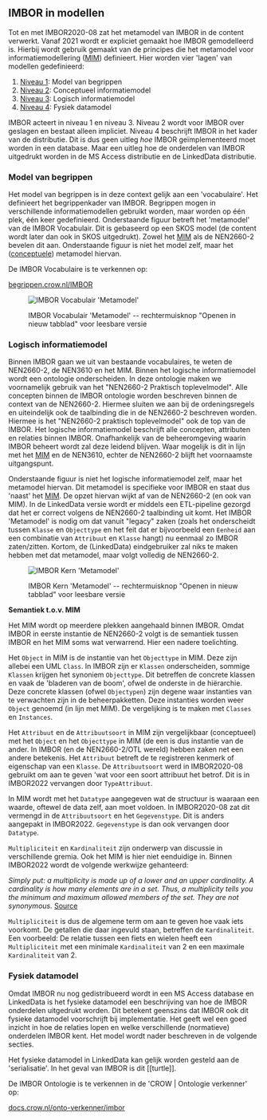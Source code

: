 ## IMBOR in modellen

Tot en met IMBOR2020-08 zat het metamodel van IMBOR in de content verwerkt. Vanaf 2021 wordt er expliciet gemaakt hoe IMBOR gemodelleerd is. Hierbij wordt gebruik gemaakt van de principes die het metamodel voor informatiemodellering ([MIM][MIM]) definieert. Hier worden vier 'lagen' van modellen gedefinieerd:
1. [Niveau 1][n1]: Model van begrippen
1. [Niveau 2][n2]: Conceptueel informatiemodel
1. [Niveau 3][n3]: Logisch informatiemodel
1. [Niveau 4][n4]: Fysiek datamodel

IMBOR acteert in niveau 1 en niveau 3. Niveau 2 wordt voor IMBOR over geslagen en bestaat alleen impliciet. Niveau 4 beschrijft IMBOR in het kader van de distributie. Dit is dus geen uitleg _hoe_ IMBOR geïmplementeerd moet worden in een database. Maar een uitleg hoe de onderdelen van IMBOR uitgedrukt worden in de MS Access distributie en de LinkedData distributie. 
### Model van begrippen

Het model van begrippen is in deze context gelijk aan een 'vocabulaire'. Het definieert het begrippenkader van IMBOR. Begrippen mogen in verschillende informatiemodellen gebruikt worden, maar worden op één plek, één keer gedefinieerd. Onderstaande figuur betreft het 'metamodel' van de IMBOR Vocabulair. Dit is gebaseerd op een SKOS model (de content wordt later dan ook in SKOS uitgedrukt). Zowel het [MIM][MIM] als de NEN2660-2 bevelen dit aan. 
Onderstaande figuur is niet het model zelf, maar het ([conceptuele][n2]) metamodel hiervan.
<div class='advisement'>
De IMBOR Vocabulaire is te verkennen op:

 <a href="https://begrippen.crow.nl/IMBOR/" target="_blank">begrippen.crow.nl/IMBOR</a> 
</div>

<figure>

![IMBOR Vocabulair 'Metamodel'](img/Modulaire%20opzet%20IMBOR_Voc-Metamodel.drawio.png?raw=true)
    
<figcaption>IMBOR Vocabulair 'Metamodel' -- rechtermuisknop "Openen in nieuw tabblad" voor leesbare versie</figcaption>
</figure>

### Logisch informatiemodel

Binnen IMBOR gaan we uit van bestaande vocabulaires, te weten de NEN2660-2, de NEN3610 en het MIM. Binnen het logische informatiemodel wordt een ontologie onderscheiden. In deze ontologie maken we voornamelijk gebruik van het "NEN2660-2 Praktisch toplevelmodel". Alle concepten binnen de IMBOR ontologie worden beschreven binnen de context van de NEN2660-2. Hiermee sluiten we aan bij de ordeningsregels en uiteindelijk ook de taalbinding die in de NEN2660-2 beschreven worden. Hiermee is het "NEN2660-2 praktisch toplevelmodel" ook de top van de IMBOR. Het logische informatiemodel beschrijft alle concepten, attributen en relaties binnen IMBOR. Onafhankelijk van de beheeromgeving waarin IMBOR beheert wordt zal deze leidend blijven. Waar mogelijk is dit in lijn met het [MIM][MIM] en de NEN3610, echter de NEN2660-2 blijft het voornaamste uitgangspunt.

Onderstaande figuur is niet het logische informatiemodel zelf, maar het metamodel hiervan. Dit metamodel is specifieke voor IMBOR en staat dus 'naast' het [MIM][MIM]. De opzet hiervan wijkt af van de NEN2660-2 (en ook van MIM). In de LinkedData versie wordt er middels een ETL-pipeline gezorgd dat het er correct volgens de NEN2660-2 taalbinding uit komt. Het IMBOR 'Metamodel' is nodig om dat vanuit "legacy" zaken (zoals het onderscheidt tussen `Klasse` en `Objecttype` en het feit dat er bijvoorbeeld een `Eenheid` aan een combinatie van `Attribuut` en `Klasse` hangt) nu eenmaal zo IMBOR zaten/zitten. Kortom, de (LinkedData) eindgebruiker zal niks te maken hebben met dat metamodel, maar volgt volledig de NEN2660-2.

<figure>

![IMBOR Kern 'Metamodel'](img/Modulaire%20opzet%20IMBOR_Kern-Metamodel.drawio.png?raw=true)
    
<figcaption>IMBOR Kern 'Metamodel' -- rechtermuisknop "Openen in nieuw tabblad" voor leesbare versie</figcaption>
</figure>


<div class='advisement'>

 __Semantiek t.o.v. MIM__
 
 Het MIM wordt op meerdere plekken aangehaald binnen IMBOR. Omdat IMBOR in eerste instantie de NEN2660-2 volgt is de semantiek tussen IMBOR en het MIM soms wat verwarrend. Hier een nadere toelichting.
 
 Het `Object` in MIM is de instantie van het `Objecttype` in MIM. Deze zijn allebei een UML `Class`. In IMBOR zijn er `Klassen` onderscheiden, sommige `Klassen` krijgen het synoniem `Objecttype`. Dit betreffen de concrete klassen en vaak de 'bladeren van de boom', ofwel de onderste in de hiërarchie. Deze concrete klassen (ofwel `Objectypen`) zijn degene waar instanties van te verwachten zijn in de beheerpakketten. Deze instanties worden weer `Object` genoemd (in lijn met MIM). De vergelijking is te maken met `Classes` en `Instances`.
 
 Het `Attribuut` en de `Attribuutsoort` in MIM zijn vergelijkbaar (conceptueel) met het `Object` en het `Objecttype` in MIM (de een is dus instantie van de ander. In IMBOR (en de NEN2660-2/OTL wereld) hebben zaken net een andere betekenis. Het `Attribuut` betreft de te registreren kenmerk of eigenschap van een `Klasse`. De `Attribuutsoort` werd in IMBOR2020-08 gebruikt om aan te geven 'wat voor een soort attribuut het betrof. Dit is in IMBOR2022 vervangen door `TypeAttribuut`.
 
 In MIM wordt met het `Datatype` aangegeven wat de structuur is waaraan een waarde, oftewel de data zelf, aan moet voldoen. In IMBOR2020-08 zat dit vermengd in de `Attribuutsoort` en het `Gegevenstype`. Dit is anders aangepakt in IMBOR2022. `Gegevenstype` is dan ook vervangen door `Datatype`.
 
 `Multipliciteit` en `Kardinaliteit` zijn onderwerp van discussie in verschillende gremia. Ook het MIM is hier niet eenduidige in. Binnen IMBOR2022 wordt de volgende werkwijze gehanteerd:

_Simply put: a multiplicity is made up of a lower and an upper cardinality. A cardinality is how many elements are in a set. Thus, a multiplicity tells you the minimum and maximum allowed members of the set. They are not synonymous._ [Source](https://stackoverflow.com/questions/17877582/multiplicity-vs-cardinality)

`Multipliciteit` is dus de algemene term om aan te geven hoe vaak iets voorkomt. De getallen die daar ingevuld staan, betreffen de `Kardinaliteit`. Een voorbeeld: De relatie tussen een fiets en wielen heeft een `Multipliciteit` met een minimale `Kardinaliteit` van 2 en een maximale `Kardinaliteit` van 2.

</div>

### Fysiek datamodel

Omdat IMBOR nu nog gedistribueerd wordt in een MS Access database en LinkedData is het fysieke datamodel een beschrijving van hoe de IMBOR onderdelen uitgedrukt worden. Dit betekent geenszins dat IMBOR ook dit fysieke datamodel voorschrijft bij implementatie. Het geeft wel een goed inzicht in hoe de relaties lopen en welke verschillende (normatieve) onderdelen IMBOR kent. Het model wordt nader beschreven in de volgende secties.

Het fysieke datamodel in LinkedData kan gelijk worden gesteld aan de 'serialisatie'. In het geval van IMBOR is dit [[turtle]].

<div class='advisement'>
De IMBOR Ontologie is te verkennen in de 'CROW | Ontologie verkenner' op:

 <a href="https://docs.crow.nl/onto-verkenner/imbor" target="_blank">docs.crow.nl/onto-verkenner/imbor</a> 
</div>



[MIM]: https://docs.geostandaarden.nl/mim/def-st-mim-20201023/#typen-informatiemodellen
[n1]: https://docs.geostandaarden.nl/mim/def-st-mim-20201023/#niveau-1-model-van-begrippen
[n2]: https://docs.geostandaarden.nl/mim/def-st-mim-20201023/#niveau-2-conceptueel-informatiemodel
[n3]: https://docs.geostandaarden.nl/mim/def-st-mim-20201023/#niveau-3-logisch-informatie-of-gegevensmodel
[n4]: https://docs.geostandaarden.nl/mim/def-st-mim-20201023/#niveau-4-fysiek-of-technisch-gegevens-of-datamodel